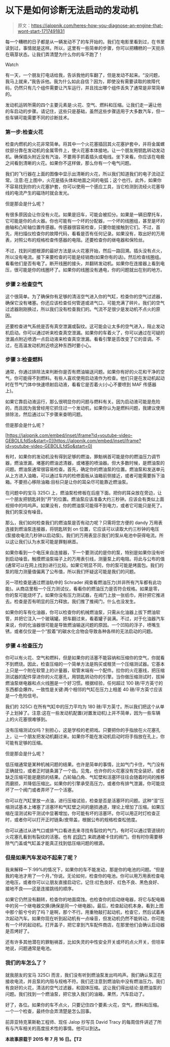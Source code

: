# 以下是如何诊断无法启动的发动机

> 原文：<https://jalopnik.com/heres-how-you-diagnose-an-engine-that-wont-start-1717491831>

每一个糟糕的日子都是从一辆发动不了的车开始的。我们在电影里看到过，在书里读到过，事情就是这样。所以，这里有一些简单的步骤，你可以把糟糕的一天扼杀在萌芽状态。让我们弄清楚为什么你的车不跑了！

Watch

有一天，一个朋友打电话给我，告诉我他的车翻了，但是发动不起来。“没问题，我马上就来，”我告诉他。我为什么如此自信？因为，即使没有需要读取的故障代码，仍然只有几个组件需要让汽车运行，并且找出哪个组件丢失了通常是非常简单的。

发动机运转所需的四个主要元素是:火花、空气、燃料和压缩。让我们走一遍让他的车启动的步骤。请记住，这些只是基础，虽然这些步骤适用于大多数汽车，但一些车辆可能需要不同的诊断技术。

### 第一步:检查火花

检查内燃机的火花非常简单。将其中一个火花塞插回其火花塞护套中，并将金属螺纹部分靠在发动机的金属零件上，使火花塞本体接地。让一个朋友用钥匙转动发动机。确保插头附近没有汽油，不要用手抓着插头或电线。坐下来看。你应该在电极之间看到清晰的火花。如果你不这样做，那么你有一个电气问题。

我们的飞行器在上面的图像中显示出清晰的火花，所以我们知道我们的电子流动正常。注意:在上图中，火花是插头体和地面之间的电弧；这个也行。此外，如果你不容易找到你的火花塞护套，你可以使用一个感应工具，当它检测到流经火花塞导线的电流产生的磁场时就会发光。

但是那会是什么呢？

有很多原因会让你没有火花。如果是旧车，可能会被扣分。如果是一辆旧摩托车，它可能是你的点火器。你也可能有一个坏的分配器，一个坏的线圈组，甚至是坏的曲轴和凸轮轴位置传感器。传感器很容易检查，只要你能接触到它们。不过，首先，用扫描仪检查你的故障代码，看看是否有任何记录。如果没有，取出好的万用表，对照公布的规格检查传感器的电阻。还要检查你的继电器和保险丝。

不过，找到问题根源的最好方法是从火花塞开始，然后一路回溯。插头没有点火，所以没有电流。接下来要检查的可能是经销商(如果你有的话)。然后检查线圈组。看看他们是否有电了。断开线圈的接头，并翻转发动机。如果你在连接器上看到电压，很可能是你的线圈坏了。如果你的线圈没有通电，你的问题就出在别的地方。

### **步骤 2:检查空气**

这个很简单。为了确保你有足够的清洁空气进入你的气缸，检查你的空气过滤器，确保它没有堵塞。你还应该检查任何管道或进气口，可能充满了碎片。我们的空气过滤器刚刚换过，所以我们没有检查我们的。气流不足很少是发动机不点火的原因。

还要检查进气系统是否有真空泄漏或裂纹。这可能会让太多的空气进入，阻止发动机启动。你可以通过听来检查真空泄漏。如果你的车着火了，你可以通过在可疑的泄漏点附近喷洒一点启动液来检查真空泄漏。看看引擎是否改变了它的音调。不过，在高温发动机附近喷这种东西时要小心。

### **步骤 3:检查燃料**

通常，你通过排除法来判断你是否有燃油输送问题。如果你有好的火花和干净的空气，你可能得不到燃料。有些人喜欢使用启动液作为检查。他们只是在发动机起动时在节气门体中快速喷射启动液，看看它是否着火(小心不要喷到 MAF 传感器上)。

如果它靠启动液运行，那么很明显你的问题与燃料有关。因为启动液可能是危险的，而且因为我曾经用它抓住过一个发动机，如果你认为是燃料问题，我建议使用排除法，然后通过以下步骤来查明问题。

但是那会是什么呢？

 [https://jalopnik.com/embed/inset/iframe?id=youtube-video-GEBOLlLfdSo&start=0](https://jalopnik.com/embed/inset/iframe?id=youtube-video-GEBOLlLfdSo&start=0) 

有时，如果你的发动机没有得到足够的燃油，罪魁祸首可能是你的燃油压力调节器，燃油泄漏，堵塞的燃油滤清器，或堵塞的喷油器。但大多数时候，是燃油泵的问题。燃油泵通常很容易检查。首先，确定你的燃油泵的位置。燃油泵和发送单元从上方进入油箱，可以通过车内的检修面板从油箱前侧接近，或者可能需要拆下油箱。不要担心移除油箱:目标只是让你的耳朵尽可能靠近燃油泵。

在问题中的宝马 325Ci 上，燃油泵检修板在后座下面。把你的耳朵放在旁边，让一个朋友把钥匙转到“开”的位置。燃油泵应该准备大约三秒钟。应该会有类似上面视频中的呜呜声。如果没有，你的燃油泵可能得不到电力，或者它可能只是死了。我们的泵没有噪音。

那么，我们如何检查我们的燃油泵是否有动力呢？只需将您方便的 dandy 万用表连接到燃油泵连接器，将钥匙转到 on 位置，它应该可以读取大约三秒钟的电压(泵接收电流几秒钟以启动泵)。我们的万用表显示我们的泵从电池中获得电流。所以这让我们认为水泵可能是罪魁祸首。

如果你看到一个电压来自连接器，下一个要测试的是你的泵，特别是如果你没有听到启动噪音。触摸燃油泵端子上的万用表引线，测量泵上的电阻。将此与公布的值(通常可以在网上找到)进行比较。如果它明显不同，你的泵可能是烤面包。我们的泵的阻力测量值偏离了公布值，所以我们怀疑这可能是我们的问题。

另一项检查是通过燃油轨中的 Schrader 阀查看燃油压力(并非所有汽车都有此功能)。从商店里租一个压力测试仪，看看你的燃油压力是否符合规格。如果是零，你的泵可能烧坏了。如果你没有压力测试器，在阀门上放一张纸巾，用针把它推进去。检查是否有明显的压力释放。我们推了推阀门，什么也没发生。

如果你的车有化油器，你可以检查你的机械燃油泵，只需从化油器上拔下燃油软管，并把它注入一个玻璃罐。把车翻过来，看着罐子装满。不过，对于化油器汽车来说，你的化油器很可能是导致燃油输送问题的原因。一个凹陷的浮子，喷嘴生锈，或者仅仅是一个“胶着”的碳水化合物会导致各种各样的无法启动的问题。

### **步骤 4:检查压力**

你可以有火花、空气和燃料，但是如果你的活塞不能容纳和压缩你的空气，你就看不到燃烧。因此，检查压缩的一个简单方法是购买或租赁一个压缩测试器。它基本上只是一个附在软管上的计量器，软管末端有一个配件。拉你的火花塞线，把压缩测试器的配件穿进你的火花塞孔，用钥匙转动你的引擎。当你做压缩测试时，拔掉燃油泵继电器和点火线圈是一个好习惯。根据经验，任何超过 100 磅/平方英寸的东西都会爆炸。一致性是关键:两个相邻的气缸在压力上相差 40 磅/平方英寸应该是一个危险信号。

我们的 325Ci 在所有气缸中的压力平均为 180 磅/平方英寸。所以我们把这个从单子上划掉了。注意:这在一些发动机配置(对置发动机)上并不简单，因为一些车辆上的火花塞很难够到。

没有压缩测试仪吗？别担心，这是学校的老把戏。只要把你的手指放在火花塞孔上，让一个朋友把发动机翻过来。如果你不能在发动机启动时将手指放在孔上，你可能有足够的压缩。

但是那会是什么呢？

低压缩通常是某种机械问题的结果。也许是简单的事情，比如气门卡住，气门没有正确就位，或者正时链条漏了一个齿。见鬼，也许你的火花塞没有完全装好。或者缺乏压缩可能是磨损的结果。凸轮轴凸角、气缸壁和活塞环往往会随着时间的推移而磨损，并降低压缩比。如果你的引擎承受高压力，或者你有排气泄漏，你可能烧坏了一个阀门或者弄坏了一个活塞。

你可以在汽缸里放一点油，进行压缩试验，检查是否是活塞环的问题。这种“湿”压缩测试基本上堵塞了活塞环和气缸壁之间的磨损通道，理论上增加了压缩。如果压缩在湿测试和干测试中显著增加，你可能有坏的活塞环。你可以用正时灯检查正时，或者你可以打开正时链条/皮带盖，根据公布的规格检查松弛度。

你可以通过从进气口或排气口看进去来寻找有裂纹的气门，有时可以通过管道镜的火花塞孔看到有裂纹的活塞。也有 [的窍门](https://www.youtube.com/watch?v=-ZQRqyTjuPc) 来疏通被卡住的阀门。但有时你需要移除气门盖或气缸盖才能真正找到低压缩问题的根源。

### 但是如果汽车发动不起来了呢？

我来解释一下:99%的情况下，如果你的车不能发动，那是你的电池的问题。“但是我的电池才用了一个月，”你说。无论如何，检查你的电池。你可以用万用表检查电池电压，或者你可以让朋友直接启动它。记住:红色良好、红色不良、黑色良好、接地不良——这是连接跳线的顺序。

如果它仍然没有翻转，检查你的地面腐蚀。也检查你的启动继电器，将它与配电箱中的另一个继电器交换(确保是同一个继电器)。最后，检查起动机本身。看到上图中那个脏兮兮的了吗？是啊，那个不行。用重物敲打起动机，检查它，然后试着再次起动汽车。如果你现在听到起动机有一点噪音，但发动机仍然不能转动，你可能有一个坏的起动机。打开盖子，把它拿到汽车配件商店，在那里他们会确认启动器是否烤好了。

还有许多其他潜在的罪魁祸首，比如失灵的中性安全开关或坏的点火开关，但坦率地说，问题通常是电池。

### 我们的车怎么了？

就我朋友的宝马 325Ci 而言，我们没有听到燃油泵发出呜呜声。我们确认泵正在接收电流，并且泵的内阻与规格不符。我们还注意到燃油轨中没有燃油压力。我们有良好的火花，清洁的空气过滤器，和固体压缩。这让我们得出结论:是燃油泵的问题。我们找到一个燃油泵，把它放入我们的油箱，果然，汽车启动了。

好了，各位。如果你的车不点火，只要记住四个要素:火花，空气，燃料和压缩。一个一个检查，最终你会弄清楚是怎么回事。

前菲亚特克莱斯勒工程师、现任 Jalop 抄写员 David Tracy 的每周信件讲述了所有与汽车相关的高度技术性的事情。他可以到达[](mailto:david.tracy@jalopnik.com)**。** 

****本故事原载于 2015 年 7 月 16 日。【T2****